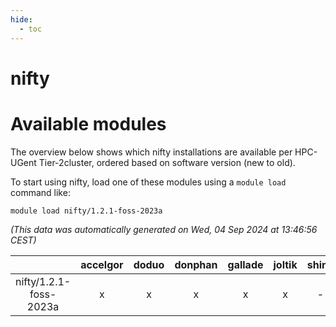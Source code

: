 ```yaml
---
hide:
  - toc
---
```


nifty
=====

# Available modules


The overview below shows which nifty installations are available per HPC-UGent Tier-2cluster, ordered based on software version (new to old).

To start using nifty, load one of these modules using a `module load` command like:

```shell
module load nifty/1.2.1-foss-2023a
```

*(This data was automatically generated on Wed, 04 Sep 2024 at 13:46:56 CEST)*  

| |accelgor|doduo|donphan|gallade|joltik|shinx|skitty|
| :---: | :---: | :---: | :---: | :---: | :---: | :---: | :---: |
|nifty/1.2.1-foss-2023a|x|x|x|x|x|-|x|
